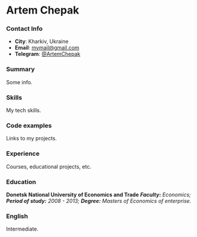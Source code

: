 # Artem Chepak
### Contact Info
- __City__: Kharkiv, Ukraine
- __Email__: mymail@gmail.com
- __Telegram__: [@ArtemChepak](https://t.me/ArtemChepak)

### Summary
Some info.

### Skills
My tech skills.

### Code examples
Links to my projects.

### Experience
Courses, educational projects, etc.

### Education
**Donetsk National University of Economics and Trade**
***Faculty:*** *Economics;*
***Period of study:*** *2008 - 2013;*
***Degree:*** *Masters of Economics of enterprise.*

### English
Intermediate.